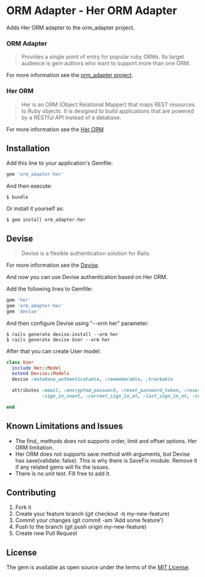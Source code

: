 # ORM Adapter - Her ORM Adapter

Adds Her ORM adapter to the orm_adapter project.

### ORM Adapter
>Provides a single point of entry for popular ruby ORMs. Its target audience is gem authors who want to support more than one ORM.

For more information see the [orm_adapter project](http://github.com/ianwhite/orm_adapter).

### Her ORM
>Her is an ORM (Object Relational Mapper) that maps REST resources to Ruby objects. It is designed to build applications that are powered by a RESTful API instead of a database.

For more information see the [Her ORM](https://github.com/remiprev/her)

## Installation

Add this line to your application's Gemfile:

```ruby
gem 'orm_adapter-her'
```

And then execute:

    $ bundle

Or install it yourself as:

    $ gem install orm_adapter-her

## Devise

>Devise is a flexible authentication solution for Rails.

For more information see the [Devise](https://github.com/plataformatec/devise).

And now you can use Devise authentication based on Her ORM.

Add the following lines to Gemfile:

```ruby
gem 'her'
gem 'orm_adapter-her'
gem 'devise'
```

And then configure Devise using "--orm her" parameter:

    $ rails generate devise:install --orm her
    $ rails generate devise User --orm her
    
After that you can create User model:

```ruby
class User
  include Her::Model
  extend Devise::Models
  devise :database_authenticatable, :rememberable, :trackable

  attributes :email, :encrypted_password, :reset_password_token, :reset_password_sent_at, :remember_created_at,
             :sign_in_count, :current_sign_in_at, :last_sign_in_at, :current_sign_in_ip, :last_sign_in_ip

end
```

## Known Limitations and Issues

* The find_ methods does not supports order, limit and offset options. Her ORM limitation.
* Her ORM does not supports save method with arguments, but Devise has save(validate: false). This is why there is SaveFix module. Remove it if any related gems will fix the issues.
* There is no unit test. Fill free to add it.

## Contributing

1. Fork it
2. Create your feature branch (git checkout -b my-new-feature)
3. Commit your changes (git commit -am 'Add some feature')
4. Push to the branch (git push origin my-new-feature)
5. Create new Pull Request

## License

The gem is available as open source under the terms of the [MIT License](http://opensource.org/licenses/MIT).
